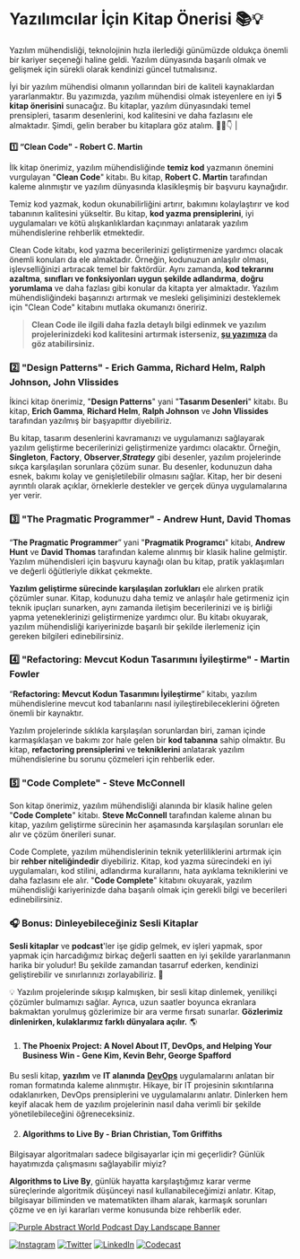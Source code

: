 ﻿# **Yazılımcılar İçin Kitap Önerisi 📚💡**

Yazılım mühendisliği, teknolojinin hızla ilerlediği günümüzde oldukça önemli bir kariyer seçeneği haline geldi. Yazılım dünyasında başarılı olmak ve gelişmek için sürekli olarak kendinizi güncel tutmalısınız.

  

İyi bir yazılım mühendisi olmanın yollarından biri de kaliteli kaynaklardan yararlanmaktır. Bu yazımızda, yazılım mühendisi olmak isteyenlere en iyi **5 kitap önerisini** sunacağız. Bu kitaplar, yazılım dünyasındaki temel prensipleri, tasarım desenlerini, kod kalitesini ve daha fazlasını ele almaktadır. Şimdi, gelin beraber bu kitaplara göz atalım. 🙇‍♀️👇
|



**1️⃣ “Clean Code" - Robert C. Martin**

İlk kitap önerimiz, yazılım mühendisliğinde **temiz kod** yazmanın önemini vurgulayan "**Clean Code**" kitabı. Bu kitap, **Robert C. Martin** tarafından kaleme alınmıştır ve yazılım dünyasında klasikleşmiş bir başvuru kaynağıdır.

  

Temiz kod yazmak, kodun okunabilirliğini artırır, bakımını kolaylaştırır ve kod tabanının kalitesini yükseltir. Bu kitap, **kod yazma prensiplerini**, iyi uygulamaları ve kötü alışkanlıklardan kaçınmayı anlatarak yazılım mühendislerine rehberlik etmektedir.

  

Clean Code kitabı, kod yazma becerilerinizi geliştirmenize yardımcı olacak önemli konuları da ele almaktadır. Örneğin, kodunuzun anlaşılır olması, işlevselliğinizi artıracak temel bir faktördür. Aynı zamanda, **kod tekrarını azaltma**, **sınıfları ve fonksiyonları uygun şekilde adlandırma**, **doğru yorumlama** ve daha fazlası gibi konular da kitapta yer almaktadır. Yazılım mühendisliğindeki başarınızı artırmak ve mesleki gelişiminizi desteklemek için "Clean Code" kitabını mutlaka okumanızı öneririz.



> **Clean Code ile ilgili daha fazla detaylı bilgi edinmek ve yazılım projelerinizdeki kod kalitesini artırmak isterseniz, [şu yazımıza](https://coderspace.io/sozluk/clean-code) da göz atabilirsiniz.**




### 2️⃣ "Design Patterns" - Erich Gamma, Richard Helm, Ralph Johnson, John Vlissides

İkinci kitap önerimiz, "**Design Patterns**" yani "**Tasarım Desenleri**" kitabı. Bu kitap, **Erich Gamma**, **Richard Helm**, **Ralph Johnson** ve **John Vlissides** tarafından yazılmış bir başyapıttır diyebiliriz.

  

Bu kitap, tasarım desenlerini kavramanızı ve uygulamanızı sağlayarak yazılım geliştirme becerilerinizi geliştirmenize yardımcı olacaktır. Örneğin, **Singleton**, **Factory**, **Observer**,***Strategy*** gibi desenler, yazılım projelerinde sıkça karşılaşılan sorunlara çözüm sunar. Bu desenler, kodunuzun daha esnek, bakımı kolay ve genişletilebilir olmasını sağlar. Kitap, her bir deseni ayrıntılı olarak açıklar, örneklerle destekler ve gerçek dünya uygulamalarına yer verir.

  


### 3️⃣ "The Pragmatic Programmer" - Andrew Hunt, David Thomas

“**The Pragmatic Programmer**” yani "**Pragmatik Programcı**" kitabı, **Andrew Hunt** ve **David Thomas** tarafından kaleme alınmış bir klasik haline gelmiştir. Yazılım mühendisleri için başvuru kaynağı olan bu kitap, pratik yaklaşımları ve değerli öğütleriyle dikkat çekmekte.

  

**Yazılım geliştirme sürecinde karşılaşılan zorlukları** ele alırken pratik çözümler sunar. Kitap, kodunuzu daha temiz ve anlaşılır hale getirmeniz için teknik ipuçları sunarken, aynı zamanda iletişim becerilerinizi ve iş birliği yapma yeteneklerinizi geliştirmenize yardımcı olur. Bu kitabı okuyarak, yazılım mühendisliği kariyerinizde başarılı bir şekilde ilerlemeniz için gereken bilgileri edinebilirsiniz.

  


### 4️⃣ "Refactoring: Mevcut Kodun Tasarımını İyileştirme" - Martin Fowler

“**Refactoring: Mevcut Kodun Tasarımını İyileştirme**” kitabı, yazılım mühendislerine mevcut kod tabanlarını nasıl iyileştirebileceklerini öğreten önemli bir kaynaktır.

  

Yazılım projelerinde sıklıkla karşılaşılan sorunlardan biri, zaman içinde karmaşıklaşan ve bakımı zor hale gelen bir **kod tabanına** sahip olmaktır. Bu kitap, **refactoring prensiplerini** ve **tekniklerini** anlatarak yazılım mühendislerine bu sorunu çözmeleri için rehberlik eder.

  


### 5️⃣ "Code Complete" - Steve McConnell

Son kitap önerimiz, yazılım mühendisliği alanında bir klasik haline gelen "**Code Complete**" kitabı. **Steve McConnell** tarafından kaleme alınan bu kitap, yazılım geliştirme sürecinin her aşamasında karşılaşılan sorunları ele alır ve çözüm önerileri sunar.

  

Code Complete, yazılım mühendislerinin teknik yeterliliklerini artırmak için bir **rehber niteliğindedir** diyebiliriz. Kitap, kod yazma sürecindeki en iyi uygulamaları, kod stilini, adlandırma kurallarını, hata ayıklama tekniklerini ve daha fazlasını ele alır. "**Code Complete**" kitabını okuyarak, yazılım mühendisliği kariyerinizde daha başarılı olmak için gerekli bilgi ve becerileri edinebilirsiniz.

  


### 🎧 Bonus: Dinleyebileceğiniz Sesli Kitaplar

**Sesli kitaplar** ve **podcast**'ler işe gidip gelmek, ev işleri yapmak, spor yapmak için harcadığımız birkaç değerli saatten en iyi şekilde yararlanmanın harika bir yoludur! Bu şekilde zamandan tasarruf ederken, kendinizi geliştirebilir ve sınırlarınızı zorlayabiliriz. 💪

  

💡 Yazılım projelerinde sıkışıp kalmışken, bir sesli kitap dinlemek, yenilikçi çözümler bulmamızı sağlar. Ayrıca, uzun saatler boyunca ekranlara bakmaktan yorulmuş gözlerimize bir ara verme fırsatı sunarlar. **Gözlerimiz dinlenirken, kulaklarımız farklı dünyalara açılır.** 🌎

  

1.  #### The Phoenix Project: A Novel About IT, DevOps, and Helping Your Business Win - Gene Kim, Kevin Behr, George Spafford
    

Bu sesli kitap, **yazılım** ve **IT alanında** **[DevOps](https://coderspace.io/sozluk/devops)** uygulamalarını anlatan bir roman formatında kaleme alınmıştır. Hikaye, bir IT projesinin sıkıntılarına odaklanırken, DevOps prensiplerini ve uygulamalarını anlatır. Dinlerken hem keyif alacak hem de yazılım projelerinin nasıl daha verimli bir şekilde yönetilebileceğini öğreneceksiniz.

  
  

2.  #### Algorithms to Live By - Brian Christian, Tom Griffiths
    

Bilgisayar algoritmaları sadece bilgisayarlar için mi geçerlidir? Günlük hayatımızda çalışmasını sağlayabilir miyiz?

  

**Algorithms to Live By**, günlük hayatta karşılaştığımız karar verme süreçlerinde algoritmik düşünceyi nasıl kullanabileceğimizi anlatır. Kitap, bilgisayar biliminden ve matematikten ilham alarak, karmaşık sorunları çözme ve en iyi kararları verme konusunda bize rehberlik eder.

[![Purple Abstract World Podcast Day Landscape Banner](https://github.com/coderspace-io/Yazilimcilar-icin-kitap-onerileri/assets/126458989/21eb89fa-bc34-49c1-9dd8-3e9cec82400b)](https://www.example.com/hedef_baglanti)



[![Instagram](https://img.shields.io/badge/Instagram-%23E4405F.svg?&style=for-the-badge&logo=instagram&logoColor=white)](https://www.instagram.com/coderspaceio/)
[![Twitter](https://img.shields.io/badge/Twitter-%231DA1F2.svg?&style=for-the-badge&logo=twitter&logoColor=white)](https://twitter.com/coderspace_io/)
[![LinkedIn](https://img.shields.io/badge/LinkedIn-%230077B5.svg?&style=for-the-badge&logo=linkedin&logoColor=white)](https://www.linkedin.com/company/coderspace-io/)
[![Codecast](https://img.shields.io/badge/Codecast-%2381b71a.svg?&style=for-the-badge&logo=codecast&logoColor=white)](https://open.spotify.com/show/76XNB92UbdvDwTdeXDtzNF)
